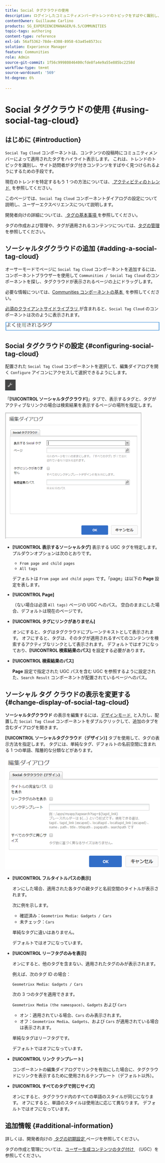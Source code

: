 ```yaml
---
title: Social タグクラウドの使用
description: ログインしたコミュニティメンバーがトレンドのトピックをすばやく識別し、タグ付けされたコンテンツを見つけることができるようにするページにソーシャルタグクラウドコンポーネントを追加する方法を説明します。
contentOwner: Guillaume Carlino
products: SG_EXPERIENCEMANAGER/6.5/COMMUNITIES
topic-tags: authoring
content-type: reference
exl-id: 56af5362-78de-4308-8958-63a45e8573cc
solution: Experience Manager
feature: Communities
role: Admin
source-git-commit: 1f56c99980846400cfde8fa4e9a55e885bc2258d
workflow-type: tm+mt
source-wordcount: '569'
ht-degree: 6%

---
```


# Social タグクラウドの使用 {#using-social-tag-cloud}

## はじめに {#introduction}

`Social Tag Cloud` コンポーネントは、コンテンツの投稿時にコミュニティメンバーによって適用されたタグをハイライト表示します。 これは、トレンドのトピックを識別し、サイト訪問者がタグ付きコンテンツをすばやく見つけられるようにするための手段です。

現在のトレンドを特定するもう 1 つの方法については、[&#x200B; アクティビティのトレンド &#x200B;](trends.md) を参照してください。

このページでは、`Social Tag Cloud` コンポーネントダイアログの設定について説明し、ユーザーエクスペリエンスについて説明します。

開発者向けの詳細については、[&#x200B; タグの基本事項 &#x200B;](tag.md) を参照してください。

タグの作成および管理や、タグが適用されるコンテンツについては、[タグの管理](../../help/sites-administering/tags.md)を参照してください。

## ソーシャルタグクラウドの追加 {#adding-a-social-tag-cloud}

オーサーモードでページに `Social Tag Cloud` コンポーネントを追加するには、コンポーネントブラウザーを使用して `Communities / Social Tag Cloud` のコンポーネントを探し、タグクラウドが表示されるページの上にドラッグします。

必要な情報については、[Communities コンポーネントの基本 &#x200B;](basics.md) を参照してください。

[&#x200B; 必須のクライアントサイドライブラリ &#x200B;](tag.md#essentials-for-client-side) が含まれると、`Social Tag Cloud` のコンポーネントは次のように表示されます。

![&#x200B; ソーシャルタグ &#x200B;](assets/social-tag.png)

## Social タグクラウドの設定 {#configuring-social-tag-cloud}

配置された `Social Tag Cloud` コンポーネントを選択して、編集ダイアログを開く `Configure` アイコンにアクセスして選択できるようにします。

![&#x200B; 設定 &#x200B;](assets/configure-new.png)

「**[!UICONTROL ソーシャルタグクラウド]**」タブで、表示するタグと、タグがアクティブなリンクの場合は検索結果を表示するページの場所を指定します。

![social-tag-cloud](assets/social-tag-cloud.png)

* **[!UICONTROL 表示するソーシャルタグ]**
表示する UGC タグを特定します。 プルダウンオプションは次のとおりです。

   * `From page and child pages`
   * `All tags`

  デフォルトは `From page and child pages` です。「page」は以下の **Page** 設定を表します。

* **[!UICONTROL Page]**

  （ない場合は必須 `All tags)` ページの UGC へのパス。 空白のままにした場合、デフォルトは現在のページです。

* **[!UICONTROL タグにリンクがありません]**

  オンにすると、タグはタグクラウドにプレーンテキストとして表示されます。 オフにすると、タグは、そのタグが適用されるすべてのコンテンツを検索するアクティブなリンクとして表示されます。 デフォルトではオフになっており、**[!UICONTROL 検索結果のパス]** を設定する必要があります。

* **[!UICONTROL 検索結果のパス]**

  **Page** 設定で指定された UGC パスを含む UGC を参照するように設定された、`Search Result` コンポーネントが配置されているページへのパス。

## ソーシャル タグ クラウドの表示を変更する {#change-display-of-social-tag-cloud}

**ソーシャルタグクラウド** の表示を編集するには、[&#x200B; デザインモード &#x200B;](../../help/sites-authoring/default-components-designmode.md) と入力し、配置した `Social Tag Cloud` コンポーネントをダブルクリックして、追加のタブを含むダイアログを開きます。

**[!UICONTROL ソーシャルタグクラウド（デザイン）]** タブを使用して、タグの表示方法を指定します。 タグには、単純なタグ、デフォルトの名前空間に含まれる 1 つの単語、階層的な分類などがあります。

![social-tag-cloud-design](assets/social-tag-cloud-design.png)

* **[!UICONTROL フルタイトルパスの表示]**

  オンにした場合、適用された各タグの親タグと名前空間のタイトルが表示されます。

  次に例を示します。

   * 確認済み：`Geometrixx Media: Gadgets / Cars`
   * 未チェック：`Cars`

  単純なタグに違いはありません。

  デフォルトではオフになっています。

* **[!UICONTROL リーフタグのみを表示]**

  オンにすると、他のタグを含まない、適用されたタグのみが表示されます。

  例えば、次のタグ ID の場合：

  `Geometrixx Media: Gadgets / Cars`

  次の 3 つのタグを適用できます。

  `Geometrixx Media (the namespace)`、`Gadgets` および `Cars`

   * オン：適用されている場合、`Cars` のみ表示されます。
   * オフ：`Geometrixx Media`、`Gadgets`、および `Cars` が適用されている場合は表示されます。

  単純なタグはリーフタグです。

  デフォルトではオフになっています。

* **[!UICONTROL リンク テンプレート]**

  コンポーネントの編集ダイアログでリンクを有効にした場合に、タグクラウドにリンクを表示するために使用されるテンプレート（デフォルト以外）。

* **[!UICONTROL すべてのタグで同じサイズ]**

  オンにすると、タグクラウド内のすべての単語のスタイルが同じになります。 オフにすると、単語のスタイルは使用法に応じて異なります。 デフォルトではオフになっています。

## 追加情報 {#additional-information}

詳しくは、開発者向けの [&#x200B; タグの初期設定 &#x200B;](tag.md) ページを参照してください。

タグの作成と管理については、[&#x200B; ユーザー生成コンテンツのタグ付け &#x200B;](tag-ugc.md) （UGC）を参照してください。
